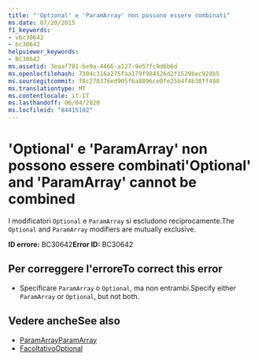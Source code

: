 ```yaml
---
title: "'Optional' e 'ParamArray' non possono essere combinati"
ms.date: 07/20/2015
f1_keywords:
- vbc30642
- bc30642
helpviewer_keywords:
- BC30642
ms.assetid: 3eaaf781-be9a-4466-a127-9e57fc9d6b6d
ms.openlocfilehash: 7304c316a275faa179f984526d2f1529bec928b5
ms.sourcegitcommit: f8c270376ed905f6a8896ce0fe25b4f4b38ff498
ms.translationtype: MT
ms.contentlocale: it-IT
ms.lasthandoff: 06/04/2020
ms.locfileid: "84415102"
---
```

# <a name="optional-and-paramarray-cannot-be-combined"></a><span data-ttu-id="b0224-102">'Optional' e 'ParamArray' non possono essere combinati</span><span class="sxs-lookup"><span data-stu-id="b0224-102">'Optional' and 'ParamArray' cannot be combined</span></span>
<span data-ttu-id="b0224-103">I modificatori `Optional` e `ParamArray` si escludono reciprocamente.</span><span class="sxs-lookup"><span data-stu-id="b0224-103">The `Optional` and `ParamArray` modifiers are mutually exclusive.</span></span>  
  
 <span data-ttu-id="b0224-104">**ID errore:** BC30642</span><span class="sxs-lookup"><span data-stu-id="b0224-104">**Error ID:** BC30642</span></span>  
  
## <a name="to-correct-this-error"></a><span data-ttu-id="b0224-105">Per correggere l'errore</span><span class="sxs-lookup"><span data-stu-id="b0224-105">To correct this error</span></span>  
  
- <span data-ttu-id="b0224-106">Specificare `ParamArray` o `Optional`, ma non entrambi.</span><span class="sxs-lookup"><span data-stu-id="b0224-106">Specify either `ParamArray` or `Optional`, but not both.</span></span>  
  
## <a name="see-also"></a><span data-ttu-id="b0224-107">Vedere anche</span><span class="sxs-lookup"><span data-stu-id="b0224-107">See also</span></span>

- [<span data-ttu-id="b0224-108">ParamArray</span><span class="sxs-lookup"><span data-stu-id="b0224-108">ParamArray</span></span>](../language-reference/modifiers/paramarray.md)
- [<span data-ttu-id="b0224-109">Facoltativo</span><span class="sxs-lookup"><span data-stu-id="b0224-109">Optional</span></span>](../language-reference/modifiers/optional.md)
